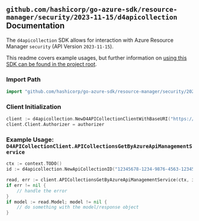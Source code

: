 
## `github.com/hashicorp/go-azure-sdk/resource-manager/security/2023-11-15/d4apicollection` Documentation

The `d4apicollection` SDK allows for interaction with Azure Resource Manager `security` (API Version `2023-11-15`).

This readme covers example usages, but further information on [using this SDK can be found in the project root](https://github.com/hashicorp/go-azure-sdk/tree/main/docs).

### Import Path

```go
import "github.com/hashicorp/go-azure-sdk/resource-manager/security/2023-11-15/d4apicollection"
```


### Client Initialization

```go
client := d4apicollection.NewD4APICollectionClientWithBaseURI("https://management.azure.com")
client.Client.Authorizer = authorizer
```


### Example Usage: `D4APICollectionClient.APICollectionsGetByAzureApiManagementService`

```go
ctx := context.TODO()
id := d4apicollection.NewApiCollectionID("12345678-1234-9876-4563-123456789012", "example-resource-group", "serviceName", "apiId")

read, err := client.APICollectionsGetByAzureApiManagementService(ctx, id)
if err != nil {
	// handle the error
}
if model := read.Model; model != nil {
	// do something with the model/response object
}
```
